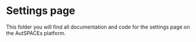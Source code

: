 # Settings page

This folder you will find all documentation and code for the settings page on the AutSPACEs platform. 
